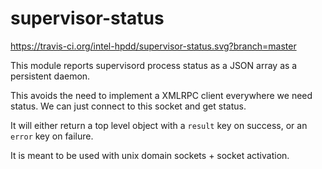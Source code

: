 # supervisor-status

https://travis-ci.org/intel-hpdd/supervisor-status.svg?branch=master

This module reports supervisord process status as a JSON array as a persistent daemon.

This avoids the need to implement a XMLRPC client everywhere we need status. We can just
connect to this socket and get status.

It will either return a top level object with a `result` key on success, or an `error` key
on failure.

It is meant to be used with unix domain sockets + socket activation.
